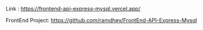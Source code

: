 Link : https://frontend-api-express-mysql.vercel.app/

FrontEnd Project: https://github.com/ramdhey/FrontEnd-API-Express-Mysql
